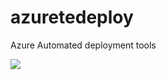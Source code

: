 # azuretedeploy
Azure Automated deployment tools


<a href="https://azuredeploy.net/?repository=https://github.com/sarcalier/azuretedeploy/tree/dev" alt="Deploy to Azure" target="_blank">
   <img src="http://azuredeploy.net/deploybutton.png"/>
</a>
